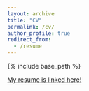 ```yaml
---
layout: archive
title: "CV"
permalink: /cv/
author_profile: true
redirect_from:
  - /resume
---
```


{% include base_path %}

[My resume is linked here!](https://drive.google.com/file/d/1v44yAq5-imO1kI5nzJ4M9cAukQibK7ER/view?usp=sharing)
